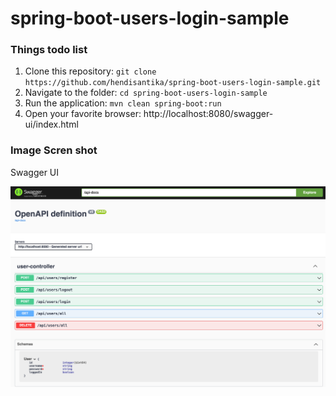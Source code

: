# spring-boot-users-login-sample

### Things todo list

1. Clone this repository: `git clone https://github.com/hendisantika/spring-boot-users-login-sample.git`
2. Navigate to the folder: `cd spring-boot-users-login-sample`
3. Run the application: `mvn clean spring-boot:run`
4. Open your favorite browser: http://localhost:8080/swagger-ui/index.html

### Image Scren shot

Swagger UI

![Swagger UI Page](img/Swagger-UI.png "Swagger UI")

